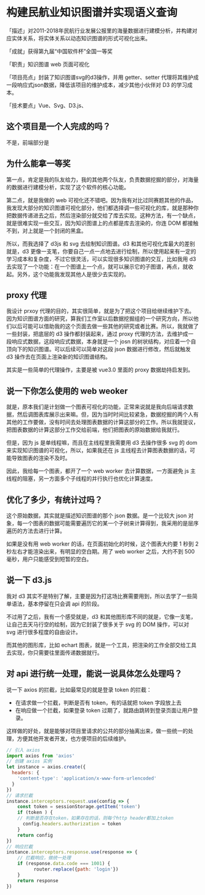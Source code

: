 # 构建民航业知识图谱并实现语义查询

「描述」对2011-2018年民航行业发展公报里的海量数据进行建模分析，并构建对应实体关系，将实体关系以动态知识图谱的形式可视化出来。

「成就」获得第九届“中国软件杯”全国一等奖

「职责」知识图谱 web 页面可视化

「项目亮点」封装了知识图谱svg的d3操作，并用 getter、setter 代理将其维护成一段响应式json数据，降低该项目的维护成本，减少其他小伙伴对 D3 的学习成本。

「技术要点」Vue、Svg、D3.js、


## 这个项目是一个人完成的吗？
不是，前端部分是


## 为什么能拿一等奖
第一点，肯定是我的队友给力，我的其他两个队友，负责数据挖掘的部分，对海量的数据进行建模分析，实现了这个软件的核心功能。

第二点，就是我做的 web 可视化还不错吧。因为我有对比过同赛题其他的作品，我发现大部分的知识图谱可视化部分，他们都选择调一些可视化的库，就是那种你把数据传递进去之后，然后渲染部分就交给了库去实现。这种方法，有一个缺点，就是很难实现一些交互，因为知识图谱上的点都是库去渲染的，你连 DOM 都接触不到，对上就是一个封闭的黑盒。

所以，而我选择了 d3js 和 svg 去绘制知识图谱。d3 和其他可视化库最大的差别就是，d3 更像一支笔，你要自己一点一点地去进行绘制，所以使用起来有一定的学习成本和复杂度，不过它很灵活，可以实现很多知识图谱的交互，比如我用 d3 去实现了一个功能：在一个图谱上一个点，就可以展示它的子图谱，再点，就收起。另外，这个功能我发现其他人是很少去实现的。

## proxy 代理

我设计 prxoy 代理的目的，其实很简单，就是为了把这个项目给继续维护下去。因为知识图谱方面的研究，算我们工作室以后数据挖掘组的一个研究方向，所以他们以后可能可以借助我的这个页面去做一些其他的研究或者比赛。所以，我就做了一些封装，把底层的 d3 操作都封装起来，通过 proxy 代理的方法，去维护成一段响应式数据，这段响应式数据，本身就是一个 josn 的树状结构，对应着一个自顶向下的知识图谱。可以后续可以简单对这段 json 数据进行修改，然后就触发 d3 操作去在页面上渲染新的知识图谱结构。

其实是一些简单的代理操作，主要是被 vue3.0 里面的 proxy 数据劫持启发到。

## 说一下你怎么使用的 web weoker 

就是，原本我们是计划做一个图表可视化的功能，正常来说就是我向后端请求数据，然后调图表库展示出来嘛。但，因为当时时间比较紧急，数据挖掘的两个人有其他的工作要做，没有时间去处理图表数据的计算这部分的工作。所以我就提议，把图表数据的计算这部分工作交给前端，他们把图表的原始数据给我就行。

但是，因为 js 是单线程嘛，而且在主线程里我需要用 d3 去操作很多 svg 的 dom 来实现知识图谱的可视化，所以，如果我还在 js 主线程去计算图表数据的话，可能导致图表的渲染不及时。

因此，我给每一个图表，都开了一个 web worker 去计算数据，一方面避免 js 主线程的阻塞，另一方面多个子线程的并行执行也优化计算速度。

## 优化了多少，有统计过吗？
这个原始数据，其实就是描述知识图谱的那个 json 数据。是一个比较大 json 对象，每一个图表的数据可能需要遍历它的某一个子树来计算得到，我采用的是层序遍历的方法去进行计算。

如果是没有用 web worker 的话，在页面初始化的时候，这个图表大约要 1 秒到 2 秒左右才能渲染出来，有明显的空白期。用了 web worker 之后，大约不到 500 毫秒，用户只能感受到短暂的空白。


## 说一下 d3.js 

我对 d3 其实不是特别了解，主要是因为打这场比赛需要用到，所以去学了一些简单语法，基本停留在只会调 api 的阶段。

不过用了之后，我有一个感受就是，d3 和其他图形库不同的就是，它像一支笔，让自己去天马行空的绘制，因为它封装了很多关于 svg 的 DOM 操作，可以对 svg 进行很多程度的自由设计。

而其他的图形库，比如 echart 图表，就是一个工具，把渲染的工作全部交给工具去实现，你只需要往里面传递数据就行。

## 对 api 进行统一处理，能说一说具体怎么处理吗？
说一下 axios 的拦截，比如最常见的就是登录 token 的拦截：
- 在请求做一个拦截，判断是否有 token，有的话就把 token 字段放上去
- 在响应做一个拦截，如果登录 token 过期了，就路由跳转到登录页面让用户登录。

这样做的好处，就是能够对项目里请求的公共的部分抽离出来，做一些统一的处理，方便其他开发者开发，也方便项目的后续维护。

```js
// 引入 axios
import axios from 'axios'  
// 创建 axios 实例
let instance = axios.create({
  headers: {
    'content-type': 'application/x-www-form-urlencoded'
  }
})
// 请求拦截
instance.interceptors.request.use(config => {
    const token = sessionStorage.getItem('token')
    if (token ) { 
    // 判断是否存在token，如果存在的话，则每个http header都加上token
      config.headers.authorization = token  
    }
    return config
})
// 响应拦截
instance.interceptors.response.use(response => {
    // 拦截响应，做统一处理 
    if (response.data.code === 1001) {
          router.replace({path: 'login'})
    }
    return response
})
```

